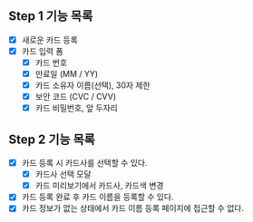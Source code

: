 ## Step 1 기능 목록

- [x] 새로운 카드 등록
- [x] 카드 입력 폼
  - [x] 카드 번호
  - [x] 만료일 (MM / YY)
  - [x] 카드 소유자 이름(선택), 30자 제한
  - [x] 보안 코드 (CVC / CVV)
  - [x] 카드 비밀번호, 앞 두자리

## Step 2 기능 목록

- [x] 카드 등록 시 카드사를 선택할 수 있다.
  - [x] 카드사 선택 모달
  - [x] 카드 미리보기에서 카드사, 카드색 변경
- [x] 카드 등록 완료 후 카드 이름을 등록할 수 있다.
- [x] 카드 정보가 없는 상태에서 카드 이름 등록 페이지에 접근할 수 없다.
